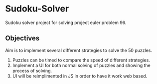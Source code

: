 # Sudoku-Solver

Sudoku solver project for solving project euler problem 96.

## Objectives
Aim is to implement several different strategies to solve the 50 puzzles. 
1. Puzzles can be timed to compare the speed of different strategies.
2. Implement a UI for both normal solving of puzzles and showing the process of solving.
3. UI will be reimplimented in JS in order to have it work web based.  